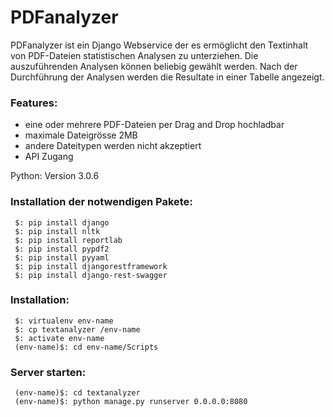 # PDFanalyzer

PDFanalyzer ist ein Django Webservice der es ermöglicht den Textinhalt von PDF-Dateien 
statistischen Analysen zu unterziehen. Die auszuführenden Analysen können beliebig gewählt werden.
Nach der Durchführung der Analysen werden die Resultate in einer Tabelle angezeigt.

### Features:
- eine oder mehrere PDF-Dateien per Drag and Drop hochladbar
- maximale Dateigrösse 2MB
- andere Dateitypen werden nicht akzeptiert
- API Zugang

Python: Version 3.0.6

### Installation der notwendigen Pakete:
```
 $: pip install django
 $: pip install nltk
 $: pip install reportlab
 $: pip install pypdf2
 $: pip install pyyaml
 $: pip install djangorestframework
 $: pip install django-rest-swagger
```

### Installation:
```
 $: virtualenv env-name
 $: cp textanalyzer /env-name
 $: activate env-name
 (env-name)$: cd env-name/Scripts
 ```

### Server starten:
```
 (env-name)$: cd textanalyzer
 (env-name)$: python manage.py runserver 0.0.0.0:8080
 ```

